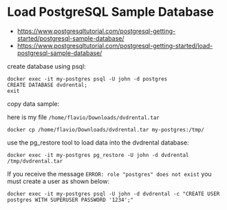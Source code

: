 # Load PostgreSQL Sample Database

- https://www.postgresqltutorial.com/postgresql-getting-started/postgresql-sample-database/
- https://www.postgresqltutorial.com/postgresql-getting-started/load-postgresql-sample-database/

create database using psql:

    docker exec -it my-postgres psql -U john -d postgres
    CREATE DATABASE dvdrental;
    exit

copy data sample:

here is my file `/home/flavio/Downloads/dvdrental.tar`

    docker cp /home/flavio/Downloads/dvdrental.tar my-postgres:/tmp/

use the pg_restore tool to load data into the dvdrental database:

    docker exec -it my-postgres pg_restore -U john -d dvdrental /tmp/dvdrental.tar

If you receive the message `ERROR: role "postgres" does not exist` you must 
create a user as shown below:

    docker exec -it my-postgres psql -U john -d dvdrental -c "CREATE USER postgres WITH SUPERUSER PASSWORD '1234';"



